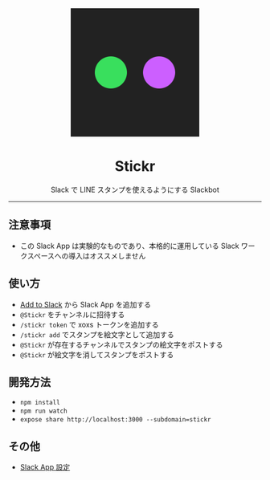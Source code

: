<div align="center">
  <img src="./assets/icon-production.png" width="256" height="256">
  <h1>Stickr</h1>
  <p>Slack で LINE スタンプを使えるようにする Slackbot</p>
</div>

---

## 注意事項

- この Slack App は実験的なものであり、本格的に運用している Slack ワークスペースへの導入はオススメしません

## 使い方

- [Add to Slack](https://stickr-production.an.r.appspot.com/slack/install) から Slack App を追加する
- `@Stickr` をチャンネルに招待する
- `/stickr token` で xoxs トークンを追加する
- `/stickr add` でスタンプを絵文字として追加する
- `@Stickr` が存在するチャンネルでスタンプの絵文字をポストする
- `@Stickr` が絵文字を消してスタンプをポストする

## 開発方法

- `npm install`
- `npm run watch`
- `expose share http://localhost:3000 --subdomain=stickr`

## その他

- [Slack App 設定](./docs/slack-app-settings)
